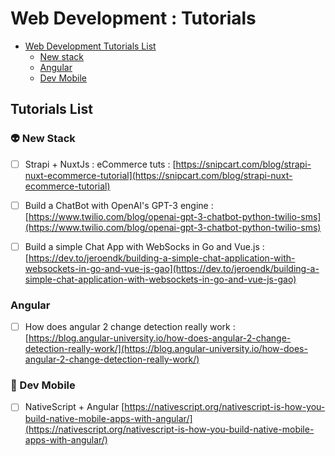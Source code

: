 # Web Development : Tutorials

- [Web Development Tutorials List](#tutorials-list)
  - [New stack](#new-stack)
  - [Angular](#angular)
  - [Dev Mobile](#dev-mobile)

## Tutorials List

### 👽 New Stack

* [ ] Strapi + NuxtJs : eCommerce tuts : [https://snipcart.com/blog/strapi-nuxt-ecommerce-tutorial](https://snipcart.com/blog/strapi-nuxt-ecommerce-tutorial)

* [ ] Build a ChatBot with OpenAI's GPT-3 engine : [https://www.twilio.com/blog/openai-gpt-3-chatbot-python-twilio-sms](https://www.twilio.com/blog/openai-gpt-3-chatbot-python-twilio-sms)

* [ ] Build a simple Chat App with WebSocks in Go and Vue.js : [https://dev.to/jeroendk/building-a-simple-chat-application-with-websockets-in-go-and-vue-js-gao](https://dev.to/jeroendk/building-a-simple-chat-application-with-websockets-in-go-and-vue-js-gao)

### Angular

* [ ] How does angular 2 change detection really work : [https://blog.angular-university.io/how-does-angular-2-change-detection-really-work/](https://blog.angular-university.io/how-does-angular-2-change-detection-really-work/)

### 📱 Dev Mobile

* [ ] NativeScript + Angular [https://nativescript.org/nativescript-is-how-you-build-native-mobile-apps-with-angular/](https://nativescript.org/nativescript-is-how-you-build-native-mobile-apps-with-angular/)
